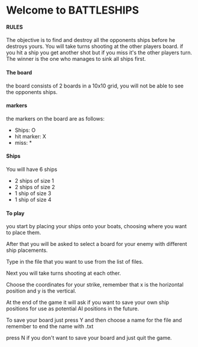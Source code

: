 # Welcome to BATTLESHIPS

#### RULES
The objective is to find and destroy all the opponents ships before he destroys yours.
You will take turns shooting at the other players board.
if you hit a ship you get another shot but if you miss it's the other players turn.
The winner is the one who manages to sink all ships first.


#### The board
the board consists of 2 boards in a 10x10 grid, you will not be able to see the opponents ships.

#### markers
the markers on the board are as follows:
- Ships: O
- hit marker: X
- miss: *

#### Ships
You will have 6 ships
- 2 ships of size 1
- 2 ships of size 2
- 1 ship of size 3
- 1 ship of size 4

#### To play
you start by placing your ships onto your boats, choosing where you want to place them.

After that you will be asked to select a board for your enemy with different ship placements.

Type in the file that you want to use from the list of files.

Next you will take turns shooting at each other.

Choose the coordinates for your strike, remember that x is the horizontal position and y is the vertical.

At the end of the game it will ask if you want to save your own ship positions for use as potential AI positions in the future.

To save your board just press Y and then choose a name for the file and remember to end the name with .txt

press N if you don't want to save your board and just quit the game.
